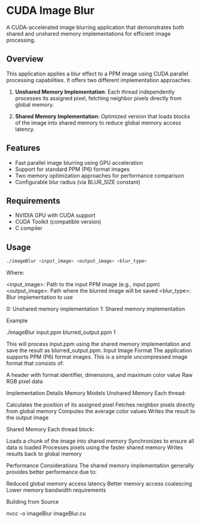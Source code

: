 # CUDA Image Blur

A CUDA-accelerated image blurring application that demonstrates both shared and unshared memory implementations for efficient image processing.

## Overview

This application applies a blur effect to a PPM image using CUDA parallel processing capabilities. It offers two different implementation approaches:

1. **Unshared Memory Implementation**: Each thread independently processes its assigned pixel, fetching neighbor pixels directly from global memory.

2. **Shared Memory Implementation**: Optimized version that loads blocks of the image into shared memory to reduce global memory access latency.

## Features

- Fast parallel image blurring using GPU acceleration
- Support for standard PPM (P6) format images
- Two memory optimization approaches for performance comparison
- Configurable blur radius (via BLUR_SIZE constant)

## Requirements

- NVIDIA GPU with CUDA support
- CUDA Toolkit (compatible version)
- C compiler

## Usage

```bash
./imageBlur <input_image> <output_image> <blur_type>
```

Where:

<input_image>: Path to the input PPM image (e.g., input.ppm)
<output_image>: Path where the blurred image will be saved
<blur_type>: Blur implementation to use

0: Unshared memory implementation
1: Shared memory implementation

Example

./imageBlur input.ppm blurred_output.ppm 1

This will process input.ppm using the shared memory implementation and save the result as blurred_output.ppm.
Input Image Format
The application supports PPM (P6) format images. This is a simple uncompressed image format that consists of:

A header with format identifier, dimensions, and maximum color value
Raw RGB pixel data

Implementation Details
Memory Models
Unshared Memory
Each thread:

Calculates the position of its assigned pixel
Fetches neighbor pixels directly from global memory
Computes the average color values
Writes the result to the output image

Shared Memory
Each thread block:

Loads a chunk of the image into shared memory
Synchronizes to ensure all data is loaded
Processes pixels using the faster shared memory
Writes results back to global memory

Performance Considerations
The shared memory implementation generally provides better performance due to:

Reduced global memory access latency
Better memory access coalescing
Lower memory bandwidth requirements

Building from Source

nvcc -o imageBlur imageBlur.cu
